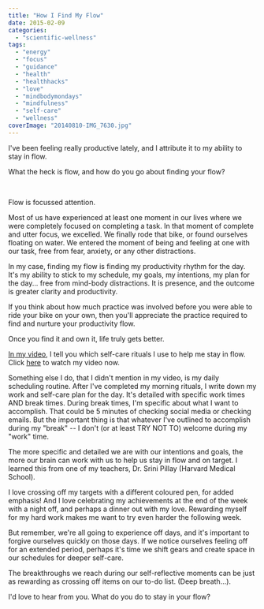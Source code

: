 ```yaml
---
title: "How I Find My Flow"
date: 2015-02-09
categories: 
  - "scientific-wellness"
tags: 
  - "energy"
  - "focus"
  - "guidance"
  - "health"
  - "healthhacks"
  - "love"
  - "mindbodymondays"
  - "mindfulness"
  - "self-care"
  - "wellness"
coverImage: "20140810-IMG_7630.jpg"
---
```


I've been feeling really productive lately, and I attribute it to my ability to stay in flow.

What the heck is flow, and how do you go about finding your flow?

 

Flow is focussed attention.

Most of us have experienced at least one moment in our lives where we were completely focused on completing a task. In that moment of complete and utter focus, we excelled. We finally rode that bike, or found ourselves floating on water. We entered the moment of being and feeling at one with our task, free from fear, anxiety, or any other distractions.

In my case, finding my flow is finding my productivity rhythm for the day. It's my ability to stick to my schedule, my goals, my intentions, my plan for the day... free from mind-body distractions. It is presence, and the outcome is greater clarity and productivity.

If you think about how much practice was involved before you were able to ride your bike on your own, then you'll appreciate the practice required to find and nurture your productivity flow.

Once you find it and own it, life truly gets better.

[In my video](http://youtu.be/spLE54I768M), I tell you which self-care rituals I use to help me stay in flow. Click [here](http://youtu.be/spLE54I768M) to watch my video now.

Something else I do, that I didn't mention in my video, is my daily scheduling routine. After I've completed my morning rituals, I write down my work and self-care plan for the day. It's detailed with specific work times AND break times. During break times, I'm specific about what I want to accomplish. That could be 5 minutes of checking social media or checking emails. But the important thing is that whatever I've outlined to accomplish during my "break" -- I don't (or at least TRY NOT TO) welcome during my "work" time.

The more specific and detailed we are with our intentions and goals, the more our brain can work with us to help us stay in flow and on target. I learned this from one of my teachers, Dr. Srini Pillay (Harvard Medical School).

I love crossing off my targets with a different coloured pen, for added emphasis! And I love celebrating my achievements at the end of the week with a night off, and perhaps a dinner out with my love. Rewarding myself for my hard work makes me want to try even harder the following week.

But remember, we're all going to experience off days, and it's important to forgive ourselves quickly on those days. If we notice ourselves feeling off for an extended period, perhaps it's time we shift gears and create space in our schedules for deeper self-care.

The breakthroughs we reach during our self-reflective moments can be just as rewarding as crossing off items on our to-do list. (Deep breath...).

I'd love to hear from you. What do you do to stay in your flow?
